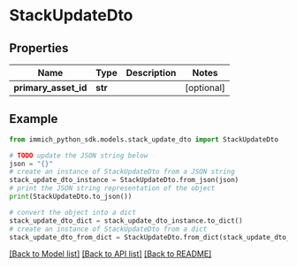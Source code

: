 # StackUpdateDto


## Properties

Name | Type | Description | Notes
------------ | ------------- | ------------- | -------------
**primary_asset_id** | **str** |  | [optional] 

## Example

```python
from immich_python_sdk.models.stack_update_dto import StackUpdateDto

# TODO update the JSON string below
json = "{}"
# create an instance of StackUpdateDto from a JSON string
stack_update_dto_instance = StackUpdateDto.from_json(json)
# print the JSON string representation of the object
print(StackUpdateDto.to_json())

# convert the object into a dict
stack_update_dto_dict = stack_update_dto_instance.to_dict()
# create an instance of StackUpdateDto from a dict
stack_update_dto_from_dict = StackUpdateDto.from_dict(stack_update_dto_dict)
```
[[Back to Model list]](../README.md#documentation-for-models) [[Back to API list]](../README.md#documentation-for-api-endpoints) [[Back to README]](../README.md)


